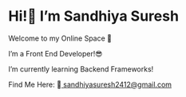 <h1>Hi!👋 I’m Sandhiya Suresh</h1>
 <p>Welcome to my Online Space 🤗</p>
 <p>I’m a Front End Developer!😎</p>
 <p>I’m currently learning Backend Frameworks!</p>
 Find Me Here:
 📧<a href = "mailto: sandhiyasuresh2412@gmail.com"> sandhiyasuresh2412@gmail.com</a>

<!---
sandhiyasuresh/sandhiyasuresh is a ✨ special ✨ repository because its `README.md` (this file) appears on your GitHub profile.
You can click the Preview link to take a look at your changes.
--->

